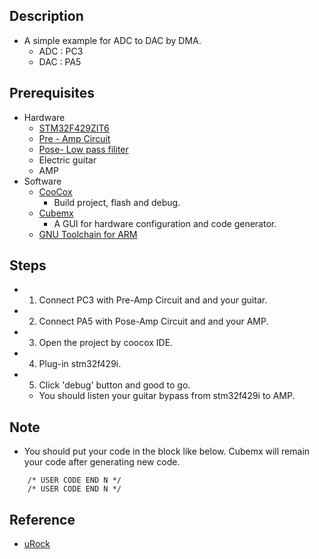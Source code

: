 Description
---------
- A simple example for ADC to DAC by DMA.
  - ADC : PC3
  - DAC : PA5


Prerequisites
-------------
- Hardware
  - [STM32F429ZIT6](http://wiki.csie.ncku.edu.tw/embedded/STM32F429)
  - [Pre - Amp Circuit]()
  - [Pose- Low pass filiter]()
  - Electric guitar
  - AMP
- Software
  - [CooCox](http://www.coocox.org/)
    - Build project, flash and debug.
  - [Cubemx](http://www.st.com/web/catalog/tools/FM147/CL1794/SC961/SS1533/PF259242?sc=stm32cube)
    - A GUI for hardware configuration and code generator.
  - [GNU Toolchain for ARM](https://launchpad.net/gcc-arm-embedded)


Steps
---------
- 1. Connect PC3 with Pre-Amp Circuit and and your guitar. 
- 2. Connect PA5 with Pose-Amp Circuit and and your AMP.
- 3. Open the project by coocox IDE.
- 4. Plug-in stm32f429i.
- 5. Click 'debug' button and good to go.
  - You should listen your guitar bypass from stm32f429i to AMP. 


Note
---------
- You should put your code in the block like below. Cubemx will remain your code after generating new code.
``` 
	/* USER CODE END N */ 
	/* USER CODE END N */ 
```


Reference
---------
* [uRock](https://github.com/sonicyang/uRock)